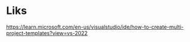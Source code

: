 # Liks
https://learn.microsoft.com/en-us/visualstudio/ide/how-to-create-multi-project-templates?view=vs-2022
